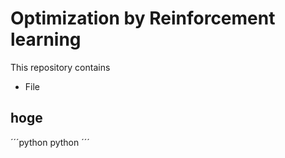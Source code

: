 # Optimization by Reinforcement learning
This repository contains
* File

## hoge
´´´python
python
´´´


